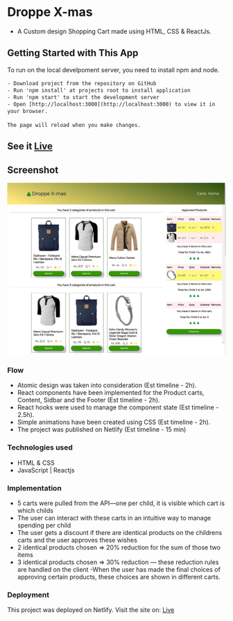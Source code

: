 # Droppe X-mas

- A Custom design Shopping Cart made using HTML, CSS & ReactJs.

## Getting Started with This App

To run on the local develpoment server, you need to install npm and node.

    - Download project from the repository on GitHub 
    - Run 'npm install' at projects root to install application
    - Run 'npm start' to start the development server
    - Open [http://localhost:3000](http://localhost:3000) to view it in your browser.

    The page will reload when you make changes.

## See it [Live](https://droppe-gift-cart.netlify.app/)

## Screenshot
<img src="./src/droppe-screenshot.png" />


### Flow
- Atomic design was taken into consideration (Est timeline - 2h).
- React components have been implemented for the Product carts, Content, Sidbar and the Footer (Est timeline - 2h).
- React hooks were used to manage the component state (Est timeline - 2.5h).
- Simple animations have been created using CSS (Est timeline - 2h).
- The project was published on Netlify (Est timeline - 15 min)

### Technologies used

- HTML & CSS
- JavaScript | Reactjs


### Implementation

- 5 carts were pulled from the API—one per child, it is visible which cart is which childs
- The user can interact with these carts in an intuitive way to manage spending per child
- The user gets a discount if there are identical products on the childrens carts and the user approves these wishes
-   2 identical products chosen => 20% reduction for the sum of those two items
-   3 identical products chosen => 30% reduction — these reduction rules are handled on the client
-When the user has made the final choices of approving certain products, these choices are shown in different carts.


### Deployment

This project was deployed on Netlify. Visit the site on: [Live](https://droppe-gift-cart.netlify.app/)
